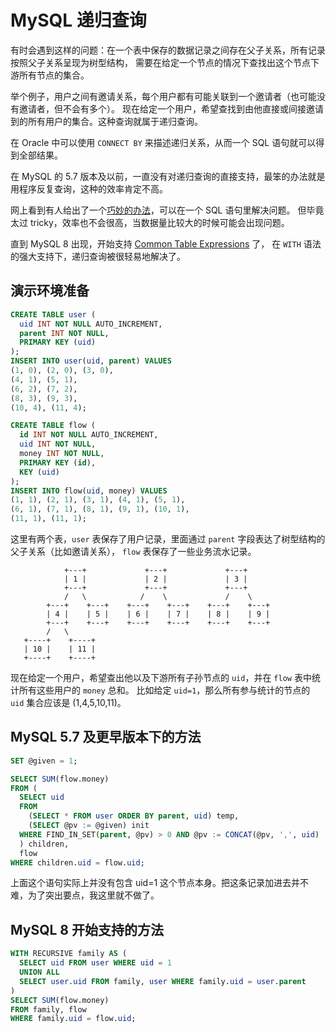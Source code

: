 # MySQL 递归查询

有时会遇到这样的问题：在一个表中保存的数据记录之间存在父子关系，所有记录按照父子关系呈现为树型结构，
需要在给定一个节点的情况下查找出这个节点下游所有节点的集合。

举个例子，用户之间有邀请关系，每个用户都有可能关联到一个邀请者（也可能没有邀请者，但不会有多个）。
现在给定一个用户，希望查找到由他直接或间接邀请到的所有用户的集合。这种查询就属于递归查询。

在 Oracle 中可以使用 `CONNECT BY` 来描述递归关系，从而一个 SQL 语句就可以得到全部结果。

在 MySQL 的 5.7 版本及以前，一直没有对递归查询的直接支持，最笨的办法就是用程序反复查询，这种的效率肯定不高。

网上看到有人给出了一个[巧妙的办法](https://stackoverflow.com/a/33737203)，可以在一个 SQL 语句里解决问题。
但毕竟太过 tricky，效率也不会很高，当数据量比较大的时候可能会出现问题。

直到 MySQL 8 出现，开始支持 [Common Table Expressions](https://dev.mysql.com/doc/refman/8.0/en/with.html) 了，
在 `WITH` 语法的强大支持下，递归查询被很轻易地解决了。

## 演示环境准备

```sql
CREATE TABLE user (
  uid INT NOT NULL AUTO_INCREMENT,
  parent INT NOT NULL,
  PRIMARY KEY (uid)
);
INSERT INTO user(uid, parent) VALUES
(1, 0), (2, 0), (3, 0),
(4, 1), (5, 1),
(6, 2), (7, 2),
(8, 3), (9, 3),
(10, 4), (11, 4);

CREATE TABLE flow (
  id INT NOT NULL AUTO_INCREMENT,
  uid INT NOT NULL,
  money INT NOT NULL,
  PRIMARY KEY (id),
  KEY (uid)
);
INSERT INTO flow(uid, money) VALUES
(1, 1), (2, 1), (3, 1), (4, 1), (5, 1),
(6, 1), (7, 1), (8, 1), (9, 1), (10, 1),
(11, 1), (11, 1);
```

这里有两个表，`user` 表保存了用户记录，里面通过 `parent` 字段表达了树型结构的父子关系（比如邀请关系），
`flow` 表保存了一些业务流水记录。

```
            +---+             +---+             +---+
            | 1 |             | 2 |             | 3 |
            +---+             +---+             +---+
            /   \            /    \             /    \
        +---+    +---+    +---+    +---+    +---+    +---+
        | 4 |    | 5 |    | 6 |    | 7 |    | 8 |    | 9 |
        +---+    +---+    +---+    +---+    +---+    +---+
        /   \
   +----+    +----+
   | 10 |    | 11 |
   +----+    +----+
```

现在给定一个用户，希望查出他以及下游所有子孙节点的 `uid`，并在 `flow` 表中统计所有这些用户的 `money` 总和。
比如给定 `uid=1`，那么所有参与统计的节点的 `uid` 集合应该是 (1,4,5,10,11)。

## MySQL 5.7 及更早版本下的方法

```sql
SET @given = 1;

SELECT SUM(flow.money)
FROM (
  SELECT uid
  FROM
    (SELECT * FROM user ORDER BY parent, uid) temp,
    (SELECT @pv := @given) init
  WHERE FIND_IN_SET(parent, @pv) > 0 AND @pv := CONCAT(@pv, ',', uid)
  ) children,
  flow
WHERE children.uid = flow.uid;
```
上面这个语句实际上并没有包含 uid=1 这个节点本身。把这条记录加进去并不难，为了突出要点，我这里就不做了。

## MySQL 8 开始支持的方法

```sql
WITH RECURSIVE family AS (
  SELECT uid FROM user WHERE uid = 1
  UNION ALL
  SELECT user.uid FROM family, user WHERE family.uid = user.parent
)
SELECT SUM(flow.money)
FROM family, flow
WHERE family.uid = flow.uid;
```
